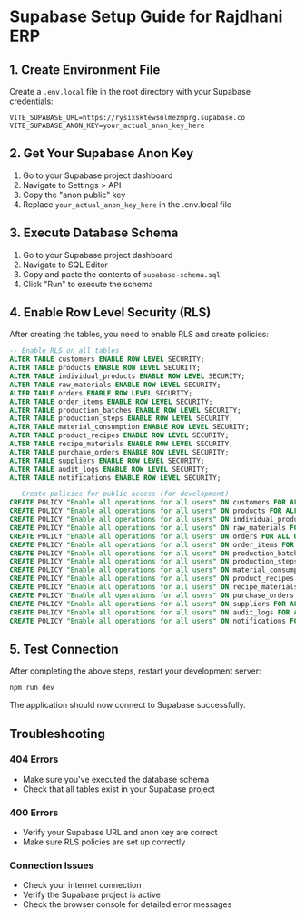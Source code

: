 # Supabase Setup Guide for Rajdhani ERP

## 1. Create Environment File

Create a `.env.local` file in the root directory with your Supabase credentials:

```env
VITE_SUPABASE_URL=https://rysixsktewsnlmezmprg.supabase.co
VITE_SUPABASE_ANON_KEY=your_actual_anon_key_here
```

## 2. Get Your Supabase Anon Key

1. Go to your Supabase project dashboard
2. Navigate to Settings > API
3. Copy the "anon public" key
4. Replace `your_actual_anon_key_here` in the .env.local file

## 3. Execute Database Schema

1. Go to your Supabase project dashboard
2. Navigate to SQL Editor
3. Copy and paste the contents of `supabase-schema.sql`
4. Click "Run" to execute the schema

## 4. Enable Row Level Security (RLS)

After creating the tables, you need to enable RLS and create policies:

```sql
-- Enable RLS on all tables
ALTER TABLE customers ENABLE ROW LEVEL SECURITY;
ALTER TABLE products ENABLE ROW LEVEL SECURITY;
ALTER TABLE individual_products ENABLE ROW LEVEL SECURITY;
ALTER TABLE raw_materials ENABLE ROW LEVEL SECURITY;
ALTER TABLE orders ENABLE ROW LEVEL SECURITY;
ALTER TABLE order_items ENABLE ROW LEVEL SECURITY;
ALTER TABLE production_batches ENABLE ROW LEVEL SECURITY;
ALTER TABLE production_steps ENABLE ROW LEVEL SECURITY;
ALTER TABLE material_consumption ENABLE ROW LEVEL SECURITY;
ALTER TABLE product_recipes ENABLE ROW LEVEL SECURITY;
ALTER TABLE recipe_materials ENABLE ROW LEVEL SECURITY;
ALTER TABLE purchase_orders ENABLE ROW LEVEL SECURITY;
ALTER TABLE suppliers ENABLE ROW LEVEL SECURITY;
ALTER TABLE audit_logs ENABLE ROW LEVEL SECURITY;
ALTER TABLE notifications ENABLE ROW LEVEL SECURITY;

-- Create policies for public access (for development)
CREATE POLICY "Enable all operations for all users" ON customers FOR ALL USING (true);
CREATE POLICY "Enable all operations for all users" ON products FOR ALL USING (true);
CREATE POLICY "Enable all operations for all users" ON individual_products FOR ALL USING (true);
CREATE POLICY "Enable all operations for all users" ON raw_materials FOR ALL USING (true);
CREATE POLICY "Enable all operations for all users" ON orders FOR ALL USING (true);
CREATE POLICY "Enable all operations for all users" ON order_items FOR ALL USING (true);
CREATE POLICY "Enable all operations for all users" ON production_batches FOR ALL USING (true);
CREATE POLICY "Enable all operations for all users" ON production_steps FOR ALL USING (true);
CREATE POLICY "Enable all operations for all users" ON material_consumption FOR ALL USING (true);
CREATE POLICY "Enable all operations for all users" ON product_recipes FOR ALL USING (true);
CREATE POLICY "Enable all operations for all users" ON recipe_materials FOR ALL USING (true);
CREATE POLICY "Enable all operations for all users" ON purchase_orders FOR ALL USING (true);
CREATE POLICY "Enable all operations for all users" ON suppliers FOR ALL USING (true);
CREATE POLICY "Enable all operations for all users" ON audit_logs FOR ALL USING (true);
CREATE POLICY "Enable all operations for all users" ON notifications FOR ALL USING (true);
```

## 5. Test Connection

After completing the above steps, restart your development server:

```bash
npm run dev
```

The application should now connect to Supabase successfully.

## Troubleshooting

### 404 Errors
- Make sure you've executed the database schema
- Check that all tables exist in your Supabase project

### 400 Errors
- Verify your Supabase URL and anon key are correct
- Make sure RLS policies are set up correctly

### Connection Issues
- Check your internet connection
- Verify the Supabase project is active
- Check the browser console for detailed error messages
